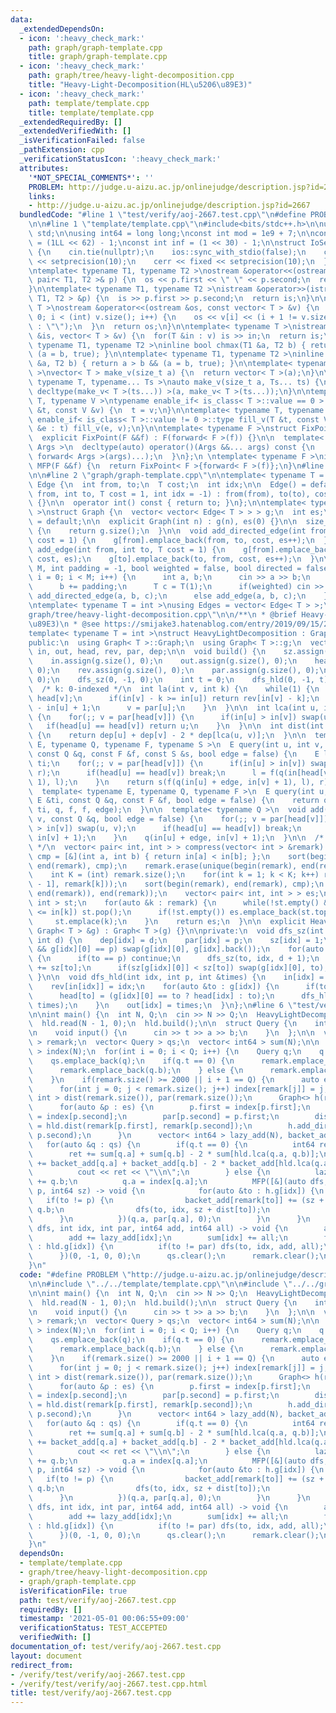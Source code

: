 ```yaml
---
data:
  _extendedDependsOn:
  - icon: ':heavy_check_mark:'
    path: graph/graph-template.cpp
    title: graph/graph-template.cpp
  - icon: ':heavy_check_mark:'
    path: graph/tree/heavy-light-decomposition.cpp
    title: "Heavy-Light-Decomposition(HL\u5206\u89E3)"
  - icon: ':heavy_check_mark:'
    path: template/template.cpp
    title: template/template.cpp
  _extendedRequiredBy: []
  _extendedVerifiedWith: []
  _isVerificationFailed: false
  _pathExtension: cpp
  _verificationStatusIcon: ':heavy_check_mark:'
  attributes:
    '*NOT_SPECIAL_COMMENTS*': ''
    PROBLEM: http://judge.u-aizu.ac.jp/onlinejudge/description.jsp?id=2667
    links:
    - http://judge.u-aizu.ac.jp/onlinejudge/description.jsp?id=2667
  bundledCode: "#line 1 \"test/verify/aoj-2667.test.cpp\"\n#define PROBLEM \"http://judge.u-aizu.ac.jp/onlinejudge/description.jsp?id=2667\"\
    \n\n#line 1 \"template/template.cpp\"\n#include<bits/stdc++.h>\n\nusing namespace\
    \ std;\n\nusing int64 = long long;\nconst int mod = 1e9 + 7;\n\nconst int64 infll\
    \ = (1LL << 62) - 1;\nconst int inf = (1 << 30) - 1;\n\nstruct IoSetup {\n  IoSetup()\
    \ {\n    cin.tie(nullptr);\n    ios::sync_with_stdio(false);\n    cout << fixed\
    \ << setprecision(10);\n    cerr << fixed << setprecision(10);\n  }\n} iosetup;\n\
    \ntemplate< typename T1, typename T2 >\nostream &operator<<(ostream &os, const\
    \ pair< T1, T2 >& p) {\n  os << p.first << \" \" << p.second;\n  return os;\n\
    }\n\ntemplate< typename T1, typename T2 >\nistream &operator>>(istream &is, pair<\
    \ T1, T2 > &p) {\n  is >> p.first >> p.second;\n  return is;\n}\n\ntemplate< typename\
    \ T >\nostream &operator<<(ostream &os, const vector< T > &v) {\n  for(int i =\
    \ 0; i < (int) v.size(); i++) {\n    os << v[i] << (i + 1 != v.size() ? \" \"\
    \ : \"\");\n  }\n  return os;\n}\n\ntemplate< typename T >\nistream &operator>>(istream\
    \ &is, vector< T > &v) {\n  for(T &in : v) is >> in;\n  return is;\n}\n\ntemplate<\
    \ typename T1, typename T2 >\ninline bool chmax(T1 &a, T2 b) { return a < b &&\
    \ (a = b, true); }\n\ntemplate< typename T1, typename T2 >\ninline bool chmin(T1\
    \ &a, T2 b) { return a > b && (a = b, true); }\n\ntemplate< typename T = int64\
    \ >\nvector< T > make_v(size_t a) {\n  return vector< T >(a);\n}\n\ntemplate<\
    \ typename T, typename... Ts >\nauto make_v(size_t a, Ts... ts) {\n  return vector<\
    \ decltype(make_v< T >(ts...)) >(a, make_v< T >(ts...));\n}\n\ntemplate< typename\
    \ T, typename V >\ntypename enable_if< is_class< T >::value == 0 >::type fill_v(T\
    \ &t, const V &v) {\n  t = v;\n}\n\ntemplate< typename T, typename V >\ntypename\
    \ enable_if< is_class< T >::value != 0 >::type fill_v(T &t, const V &v) {\n  for(auto\
    \ &e : t) fill_v(e, v);\n}\n\ntemplate< typename F >\nstruct FixPoint : F {\n\
    \  explicit FixPoint(F &&f) : F(forward< F >(f)) {}\n\n  template< typename...\
    \ Args >\n  decltype(auto) operator()(Args &&... args) const {\n    return F::operator()(*this,\
    \ forward< Args >(args)...);\n  }\n};\n \ntemplate< typename F >\ninline decltype(auto)\
    \ MFP(F &&f) {\n  return FixPoint< F >{forward< F >(f)};\n}\n#line 4 \"test/verify/aoj-2667.test.cpp\"\
    \n\n#line 2 \"graph/graph-template.cpp\"\n\ntemplate< typename T = int >\nstruct\
    \ Edge {\n  int from, to;\n  T cost;\n  int idx;\n\n  Edge() = default;\n\n  Edge(int\
    \ from, int to, T cost = 1, int idx = -1) : from(from), to(to), cost(cost), idx(idx)\
    \ {}\n\n  operator int() const { return to; }\n};\n\ntemplate< typename T = int\
    \ >\nstruct Graph {\n  vector< vector< Edge< T > > > g;\n  int es;\n\n  Graph()\
    \ = default;\n\n  explicit Graph(int n) : g(n), es(0) {}\n\n  size_t size() const\
    \ {\n    return g.size();\n  }\n\n  void add_directed_edge(int from, int to, T\
    \ cost = 1) {\n    g[from].emplace_back(from, to, cost, es++);\n  }\n\n  void\
    \ add_edge(int from, int to, T cost = 1) {\n    g[from].emplace_back(from, to,\
    \ cost, es);\n    g[to].emplace_back(to, from, cost, es++);\n  }\n\n  void read(int\
    \ M, int padding = -1, bool weighted = false, bool directed = false) {\n    for(int\
    \ i = 0; i < M; i++) {\n      int a, b;\n      cin >> a >> b;\n      a += padding;\n\
    \      b += padding;\n      T c = T(1);\n      if(weighted) cin >> c;\n      if(directed)\
    \ add_directed_edge(a, b, c);\n      else add_edge(a, b, c);\n    }\n  }\n};\n\
    \ntemplate< typename T = int >\nusing Edges = vector< Edge< T > >;\n#line 2 \"\
    graph/tree/heavy-light-decomposition.cpp\"\n\n/**\n * @brief Heavy-Light-Decomposition(HL\u5206\
    \u89E3)\n * @see https://smijake3.hatenablog.com/entry/2019/09/15/200200\n */\n\
    template< typename T = int >\nstruct HeavyLightDecomposition : Graph< T > {\n\
    public:\n  using Graph< T >::Graph;\n  using Graph< T >::g;\n  vector< int > sz,\
    \ in, out, head, rev, par, dep;\n\n  void build() {\n    sz.assign(g.size(), 0);\n\
    \    in.assign(g.size(), 0);\n    out.assign(g.size(), 0);\n    head.assign(g.size(),\
    \ 0);\n    rev.assign(g.size(), 0);\n    par.assign(g.size(), 0);\n    dep.assign(g.size(),\
    \ 0);\n    dfs_sz(0, -1, 0);\n    int t = 0;\n    dfs_hld(0, -1, t);\n  }\n\n\
    \  /* k: 0-indexed */\n  int la(int v, int k) {\n    while(1) {\n      int u =\
    \ head[v];\n      if(in[v] - k >= in[u]) return rev[in[v] - k];\n      k -= in[v]\
    \ - in[u] + 1;\n      v = par[u];\n    }\n  }\n\n  int lca(int u, int v) const\
    \ {\n    for(;; v = par[head[v]]) {\n      if(in[u] > in[v]) swap(u, v);\n   \
    \   if(head[u] == head[v]) return u;\n    }\n  }\n\n  int dist(int u, int v) const\
    \ {\n    return dep[u] + dep[v] - 2 * dep[lca(u, v)];\n  }\n\n  template< typename\
    \ E, typename Q, typename F, typename S >\n  E query(int u, int v, const E &ti,\
    \ const Q &q, const F &f, const S &s, bool edge = false) {\n    E l = ti, r =\
    \ ti;\n    for(;; v = par[head[v]]) {\n      if(in[u] > in[v]) swap(u, v), swap(l,\
    \ r);\n      if(head[u] == head[v]) break;\n      l = f(q(in[head[v]], in[v] +\
    \ 1), l);\n    }\n    return s(f(q(in[u] + edge, in[v] + 1), l), r);\n  }\n\n\
    \  template< typename E, typename Q, typename F >\n  E query(int u, int v, const\
    \ E &ti, const Q &q, const F &f, bool edge = false) {\n    return query(u, v,\
    \ ti, q, f, f, edge);\n  }\n\n  template< typename Q >\n  void add(int u, int\
    \ v, const Q &q, bool edge = false) {\n    for(;; v = par[head[v]]) {\n      if(in[u]\
    \ > in[v]) swap(u, v);\n      if(head[u] == head[v]) break;\n      q(in[head[v]],\
    \ in[v] + 1);\n    }\n    q(in[u] + edge, in[v] + 1);\n  }\n\n  /* {parent, child}\
    \ */\n  vector< pair< int, int > > compress(vector< int > &remark) {\n    auto\
    \ cmp = [&](int a, int b) { return in[a] < in[b]; };\n    sort(begin(remark),\
    \ end(remark), cmp);\n    remark.erase(unique(begin(remark), end(remark)), end(remark));\n\
    \    int K = (int) remark.size();\n    for(int k = 1; k < K; k++) remark.emplace_back(lca(remark[k\
    \ - 1], remark[k]));\n    sort(begin(remark), end(remark), cmp);\n    remark.erase(unique(begin(remark),\
    \ end(remark)), end(remark));\n    vector< pair< int, int > > es;\n    stack<\
    \ int > st;\n    for(auto &k : remark) {\n      while(!st.empty() && out[st.top()]\
    \ <= in[k]) st.pop();\n      if(!st.empty()) es.emplace_back(st.top(), k);\n \
    \     st.emplace(k);\n    }\n    return es;\n  }\n\n  explicit HeavyLightDecomposition(const\
    \ Graph< T > &g) : Graph< T >(g) {}\n\nprivate:\n  void dfs_sz(int idx, int p,\
    \ int d) {\n    dep[idx] = d;\n    par[idx] = p;\n    sz[idx] = 1;\n    if(g[idx].size()\
    \ && g[idx][0] == p) swap(g[idx][0], g[idx].back());\n    for(auto &to : g[idx])\
    \ {\n      if(to == p) continue;\n      dfs_sz(to, idx, d + 1);\n      sz[idx]\
    \ += sz[to];\n      if(sz[g[idx][0]] < sz[to]) swap(g[idx][0], to);\n    }\n \
    \ }\n\n  void dfs_hld(int idx, int p, int &times) {\n    in[idx] = times++;\n\
    \    rev[in[idx]] = idx;\n    for(auto &to : g[idx]) {\n      if(to == p) continue;\n\
    \      head[to] = (g[idx][0] == to ? head[idx] : to);\n      dfs_hld(to, idx,\
    \ times);\n    }\n    out[idx] = times;\n  }\n};\n#line 6 \"test/verify/aoj-2667.test.cpp\"\
    \n\nint main() {\n  int N, Q;\n  cin >> N >> Q;\n  HeavyLightDecomposition<> hld(N);\n\
    \  hld.read(N - 1, 0);\n  hld.build();\n\n  struct Query {\n    int t, a, b;\n\
    \n    void input() {\n      cin >> t >> a >> b;\n    }\n  };\n\n  vector< int\
    \ > remark;\n  vector< Query > qs;\n  vector< int64 > sum(N);\n\n  vector< int\
    \ > index(N);\n  for(int i = 0; i < Q; i++) {\n    Query q;\n    q.input();\n\
    \    qs.emplace_back(q);\n    if(q.t == 0) {\n      remark.emplace_back(q.a);\n\
    \      remark.emplace_back(q.b);\n    } else {\n      remark.emplace_back(q.a);\n\
    \    }\n    if(remark.size() >= 2000 || i + 1 == Q) {\n      auto es = hld.compress(remark);\n\
    \      for(int j = 0; j < remark.size(); j++) index[remark[j]] = j;\n      vector<\
    \ int > dist(remark.size()), par(remark.size());\n      Graph<> h(remark.size());\n\
    \      for(auto &p : es) {\n        p.first = index[p.first];\n        p.second\
    \ = index[p.second];\n        par[p.second] = p.first;\n        dist[p.second]\
    \ = hld.dist(remark[p.first], remark[p.second]);\n        h.add_directed_edge(p.first,\
    \ p.second);\n      }\n      vector< int64 > lazy_add(N), backet_add(N);\n   \
    \   for(auto &q : qs) {\n        if(q.t == 0) {\n          int64 ret = 0;\n  \
    \        ret += sum[q.a] + sum[q.b] - 2 * sum[hld.lca(q.a, q.b)];\n          ret\
    \ += backet_add[q.a] + backet_add[q.b] - 2 * backet_add[hld.lca(q.a, q.b)];\n\
    \          cout << ret << \"\\n\";\n        } else {\n          lazy_add[q.a]\
    \ += q.b;\n          q.a = index[q.a];\n          MFP([&](auto dfs, int idx, int\
    \ p, int64 sz) -> void {\n            for(auto &to : h.g[idx]) {\n           \
    \   if(to != p) {\n                backet_add[remark[to]] += (sz + dist[to]) *\
    \ q.b;\n                dfs(to, idx, sz + dist[to]);\n              }\n      \
    \      }\n          })(q.a, par[q.a], 0);\n        }\n      }\n      MFP([&](auto\
    \ dfs, int idx, int par, int64 add, int64 all) -> void {\n        all += add;\n\
    \        add += lazy_add[idx];\n        sum[idx] += all;\n        for(auto &to\
    \ : hld.g[idx]) {\n          if(to != par) dfs(to, idx, add, all);\n        }\n\
    \      })(0, -1, 0, 0);\n      qs.clear();\n      remark.clear();\n    }\n  }\n\
    }\n"
  code: "#define PROBLEM \"http://judge.u-aizu.ac.jp/onlinejudge/description.jsp?id=2667\"\
    \n\n#include \"../../template/template.cpp\"\n\n#include \"../../graph/tree/heavy-light-decomposition.cpp\"\
    \n\nint main() {\n  int N, Q;\n  cin >> N >> Q;\n  HeavyLightDecomposition<> hld(N);\n\
    \  hld.read(N - 1, 0);\n  hld.build();\n\n  struct Query {\n    int t, a, b;\n\
    \n    void input() {\n      cin >> t >> a >> b;\n    }\n  };\n\n  vector< int\
    \ > remark;\n  vector< Query > qs;\n  vector< int64 > sum(N);\n\n  vector< int\
    \ > index(N);\n  for(int i = 0; i < Q; i++) {\n    Query q;\n    q.input();\n\
    \    qs.emplace_back(q);\n    if(q.t == 0) {\n      remark.emplace_back(q.a);\n\
    \      remark.emplace_back(q.b);\n    } else {\n      remark.emplace_back(q.a);\n\
    \    }\n    if(remark.size() >= 2000 || i + 1 == Q) {\n      auto es = hld.compress(remark);\n\
    \      for(int j = 0; j < remark.size(); j++) index[remark[j]] = j;\n      vector<\
    \ int > dist(remark.size()), par(remark.size());\n      Graph<> h(remark.size());\n\
    \      for(auto &p : es) {\n        p.first = index[p.first];\n        p.second\
    \ = index[p.second];\n        par[p.second] = p.first;\n        dist[p.second]\
    \ = hld.dist(remark[p.first], remark[p.second]);\n        h.add_directed_edge(p.first,\
    \ p.second);\n      }\n      vector< int64 > lazy_add(N), backet_add(N);\n   \
    \   for(auto &q : qs) {\n        if(q.t == 0) {\n          int64 ret = 0;\n  \
    \        ret += sum[q.a] + sum[q.b] - 2 * sum[hld.lca(q.a, q.b)];\n          ret\
    \ += backet_add[q.a] + backet_add[q.b] - 2 * backet_add[hld.lca(q.a, q.b)];\n\
    \          cout << ret << \"\\n\";\n        } else {\n          lazy_add[q.a]\
    \ += q.b;\n          q.a = index[q.a];\n          MFP([&](auto dfs, int idx, int\
    \ p, int64 sz) -> void {\n            for(auto &to : h.g[idx]) {\n           \
    \   if(to != p) {\n                backet_add[remark[to]] += (sz + dist[to]) *\
    \ q.b;\n                dfs(to, idx, sz + dist[to]);\n              }\n      \
    \      }\n          })(q.a, par[q.a], 0);\n        }\n      }\n      MFP([&](auto\
    \ dfs, int idx, int par, int64 add, int64 all) -> void {\n        all += add;\n\
    \        add += lazy_add[idx];\n        sum[idx] += all;\n        for(auto &to\
    \ : hld.g[idx]) {\n          if(to != par) dfs(to, idx, add, all);\n        }\n\
    \      })(0, -1, 0, 0);\n      qs.clear();\n      remark.clear();\n    }\n  }\n\
    }\n"
  dependsOn:
  - template/template.cpp
  - graph/tree/heavy-light-decomposition.cpp
  - graph/graph-template.cpp
  isVerificationFile: true
  path: test/verify/aoj-2667.test.cpp
  requiredBy: []
  timestamp: '2021-05-01 00:06:55+09:00'
  verificationStatus: TEST_ACCEPTED
  verifiedWith: []
documentation_of: test/verify/aoj-2667.test.cpp
layout: document
redirect_from:
- /verify/test/verify/aoj-2667.test.cpp
- /verify/test/verify/aoj-2667.test.cpp.html
title: test/verify/aoj-2667.test.cpp
---
```

